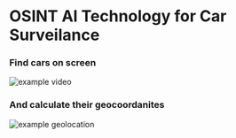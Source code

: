# OSINT AI Technology for Car Surveilance
### Find cars on screen
![example video](example-track.gif)
### And calculate their geocoordanites
![example geolocation](example-map.gif)